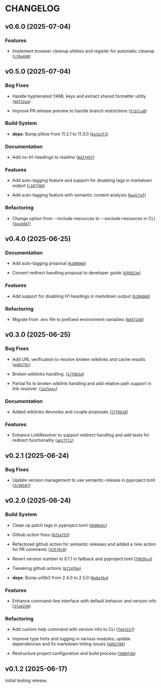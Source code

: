 # CHANGELOG

<!-- version list -->

## v0.6.0 (2025-07-04)

### Features

- Implement browser cleanup utilities and register for automatic cleanup
  ([`c39a488`](https://github.com/jsade/atlas-markdown/commit/c39a4882d1b716baaa2463fba1be6ec9637f3002))


## v0.5.0 (2025-07-04)

### Bug Fixes

- Handle hyphenated YAML keys and extract shared formatter utility
  ([`44f22aa`](https://github.com/jsade/atlas-markdown/commit/44f22aa16661c22649940053a55f81a390a2843f))

- Improve PR release preview to handle branch restrictions
  ([`fcb7ca8`](https://github.com/jsade/atlas-markdown/commit/fcb7ca89dfbc6054064c265b8cdbe8ab9b84a0df))

### Build System

- **deps**: Bump pillow from 11.2.1 to 11.3.0
  ([`be3e2f3`](https://github.com/jsade/atlas-markdown/commit/be3e2f35a1023f77c40bb8c1caa3310a62da8af4))

### Documentation

- Add no-h1-headings to readme
  ([`8d2f45f`](https://github.com/jsade/atlas-markdown/commit/8d2f45f957e198c2ddb4ff17255bab8d84cd6ef8))

### Features

- Add auto-tagging feature and support for disabling tags in markdown output
  ([`c107f66`](https://github.com/jsade/atlas-markdown/commit/c107f66f47434e2765062c0095ca726e8bcf1b47))

- Add auto-tagging feature with semantic content analysis
  ([`6e417af`](https://github.com/jsade/atlas-markdown/commit/6e417af3c048e09a14499198fef9a5bed626cba8))

### Refactoring

- Change option from --include-resources to --exclude-resources in CLI
  ([`3ea3d87`](https://github.com/jsade/atlas-markdown/commit/3ea3d876739c6f1cc3b302e3063c4ec680639000))


## v0.4.0 (2025-06-25)

### Documentation

- Add auto-tagging proposal
  ([`6206068`](https://github.com/jsade/atlas-markdown/commit/6206068c46c6cd3415b3b9517cb56676372a742d))

- Convert redirect handling proposal to developer guide
  ([`df0d23e`](https://github.com/jsade/atlas-markdown/commit/df0d23e31d6963dcb07ab89a032f7d4edaa4d2ca))

### Features

- Add support for disabling H1 headings in markdown output
  ([`6206068`](https://github.com/jsade/atlas-markdown/commit/6206068c46c6cd3415b3b9517cb56676372a742d))

### Refactoring

- Migrate from .env file to prefixed environment variables
  ([`6047248`](https://github.com/jsade/atlas-markdown/commit/604724824bf6b82f50655be74494098b78a01a13))


## v0.3.0 (2025-06-25)

### Bug Fixes

- Add URL verification to resolve broken wikilinks and cache results
  ([`ed0279c`](https://github.com/jsade/atlas-markdown/commit/ed0279c21c907c815e1ce2fb2b9056dbf512368b))

- Broken wikilinks handling.
  ([`17f9b3d`](https://github.com/jsade/atlas-markdown/commit/17f9b3d6fe685739da0a9892233930bf5d18e208))

- Partial fix to broken wikilink handling and add relative path support in link resolver.
  ([`1e25eec`](https://github.com/jsade/atlas-markdown/commit/1e25eece5bf552829a6c87f9fe249ac14e6adf00))

### Documentation

- Added wikilinks devnotes and couple proposals
  ([`17f9b3d`](https://github.com/jsade/atlas-markdown/commit/17f9b3d6fe685739da0a9892233930bf5d18e208))

### Features

- Enhance LinkResolver to support redirect handling and add tests for redirect functionality
  ([`ab17f11`](https://github.com/jsade/atlas-markdown/commit/ab17f11ec58949230b50e0aedf237cb893d4db6f))


## v0.2.1 (2025-06-24)

### Bug Fixes

- Update version management to use semantic-release in pyproject.toml
  ([`3c98107`](https://github.com/jsade/atlas-markdown/commit/3c981071314f299576c7c2eb2d0514e8fead2b47))


## v0.2.0 (2025-06-24)

### Build System

- Clean up patch tags in pyproject.toml
  ([`d500edc`](https://github.com/jsade/atlas-markdown/commit/d500edcacec9252d98d94524098fe8f89b18c5e9))

- Github action fixes
  ([`625a755`](https://github.com/jsade/atlas-markdown/commit/625a7553fee6478aacca0e4acb05bd35e733736a))

- Refactored github action for semantic releases and added a new action for PR comments
  ([`32570c0`](https://github.com/jsade/atlas-markdown/commit/32570c041e4a5ab16472a054e77018423e0e47fe))

- Revert version number to 0.1.1 in fallback and pyproject.toml
  ([`79036ce`](https://github.com/jsade/atlas-markdown/commit/79036cee18c8cec0bc0e51145f1e894b1d35a621))

- Tweaking github actions
  ([`b724f6e`](https://github.com/jsade/atlas-markdown/commit/b724f6ec9849e8c0d77454ff33f37937575407e1))

- **deps**: Bump urllib3 from 2.4.0 to 2.5.0
  ([`8e8af6a`](https://github.com/jsade/atlas-markdown/commit/8e8af6a7b214670ffa91f7ebb20f90dcb07cb468))

### Features

- Enhance command-line interface with default behavior and version info
  ([`3fa6250`](https://github.com/jsade/atlas-markdown/commit/3fa6250da7c083a630e2c8632864ac4cefcd9d46))

### Refactoring

- Add custom help command with version info to CLI
  ([`fde3227`](https://github.com/jsade/atlas-markdown/commit/fde3227b4016805a6468d76df254bf33d3803390))

- Improve type hints and logging in various modules; update dependencies and fix markdown linting
  issues
  ([`dd92f06`](https://github.com/jsade/atlas-markdown/commit/dd92f069c42d5723c16c94b73573acbd90da541b))

- Restructure project configuration and build process
  ([`3d00f4b`](https://github.com/jsade/atlas-markdown/commit/3d00f4bac2322e6f070a84c3738703223946ce41))


## v0.1.2 (2025-06-17)

Initial testing release.
